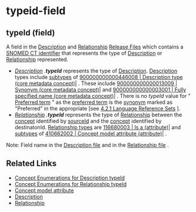 # typeid-field

## typeId (field)

A field in the [Description](https://confluence.ihtsdotools.org/display/DOCGLOSS/Description) and [Relationship](https://confluence.ihtsdotools.org/display/DOCGLOSS/Relationship) [Release Files](https://confluence.ihtsdotools.org/display/DOCGLOSS/Release+File) which contains a [SNOMED CT identifier](https://confluence.ihtsdotools.org/display/DOCGLOSS/SNOMED+CT+identifier) that represents the type of [Description](https://confluence.ihtsdotools.org/display/DOCGLOSS/Description) or [Relationship](https://confluence.ihtsdotools.org/display/DOCGLOSS/Relationship) represented.

* [_Description_](https://confluence.ihtsdotools.org/display/DOCGLOSS/Description) _.**typeId**_ represents the type of [Description](https://confluence.ihtsdotools.org/display/DOCGLOSS/Description). [Description](https://confluence.ihtsdotools.org/display/DOCGLOSS/Description) types include [subtypes](https://confluence.ihtsdotools.org/display/DOCGLOSS/subtype) of [900000000000446008 | Description type (core metadata concept)|](http://snomed.info/id/900000000000446008) . These include [900000000000013009 | Synonym (core metadata concept)|](http://snomed.info/id/900000000000013009) and [900000000000003001 | Fully specified name (core metadata concept)|](http://snomed.info/id/900000000000003001) . There is no _typeId_ value for " [Preferred term](https://confluence.ihtsdotools.org/display/DOCGLOSS/Preferred+term) " as the [preferred term](https://confluence.ihtsdotools.org/display/DOCGLOSS/preferred+term) is the [synonym](https://confluence.ihtsdotools.org/display/DOCGLOSS/synonym) marked as "Preferred" in the appropriate \[see [4.2.1 Language Reference Sets](../../../../../pages/createpage.action) ].
* [_Relationship_](https://confluence.ihtsdotools.org/display/DOCGLOSS/Relationship) _.**typeId**_ represents the type of [Relationship](https://confluence.ihtsdotools.org/display/DOCGLOSS/Relationship) between the [concept](https://confluence.ihtsdotools.org/display/DOCGLOSS/concept) identified by [sourceId](https://confluence.ihtsdotools.org/display/DOCGLOSS/sourceId) and the [concept](https://confluence.ihtsdotools.org/display/DOCGLOSS/concept) identified by destinatonId. [Relationship types](https://confluence.ihtsdotools.org/display/DOCGLOSS/Relationship+type) are [116680003 | Is a (attribute)|](http://snomed.info/id/116680003) and [subtypes](https://confluence.ihtsdotools.org/display/DOCGLOSS/subtype) of [410662002 | Concept model attribute (attribute)|](http://snomed.info/id/410662002) .

Note: Field name in the [Description file](https://confluence.ihtsdotools.org/display/DOCGLOSS/Description+file) and in the [Relationship file](https://confluence.ihtsdotools.org/display/DOCGLOSS/Relationship+file) .

## Related Links

* [Concept Enumerations for Description typeId](../../../../../pages/createpage.action)
* [Concept Enumerations for Relationship typeId](../../../../../pages/createpage.action)
* [Concept model attribute](https://confluence.ihtsdotools.org/display/DOCGLOSS/Concept+model+attribute)
* [Description](https://confluence.ihtsdotools.org/display/DOCRELFMT/Description+file)
* [Relationship](https://confluence.ihtsdotools.org/display/DOCRELFMT/Relationship+file)
